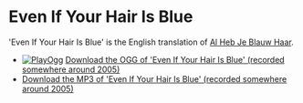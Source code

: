 # Even If Your Hair Is Blue

'Even If Your Hair Is Blue' is the English translation of [Al Heb Je Blauw Haar](AlHebJeBlauwHaar.md).

-   [![PlayOgg](http://static.fsf.org/playogg/Play_ogg_80x15.png "I support PlayOgg!")](http://playogg.org) [Download the OGG of 'Even If Your Hair Is Blue' (recorded somewhere around 2005)](CD05_17EvenIfYourHairIsBlue.ogg)
-   [Download the MP3 of 'Even If Your Hair Is Blue' (recorded somewhere around 2005)](CD05_17EvenIfYourHairIsBlue.mp3)

